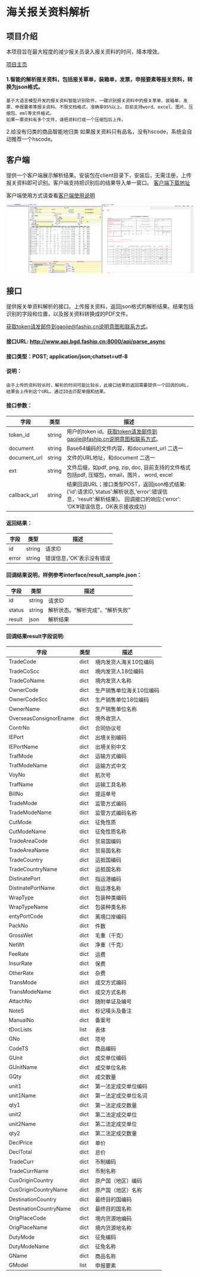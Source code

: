 # 海关报关资料解析
## 项目介绍

本项目旨在最大程度的减少报关员录入报关资料的时间，降本增效。

[项目主页](www.bgd.faship.cn)

#### 1.智能的解析报关资料，包括报关草单，装箱单，发票，申报要素等报关资料，转换为json格式。
    基于大语言模型开发的报关资料智能识别软件，一键识别报关资料中的报关草单、装箱单、发票、申报要素等报关资料。不限文档格式，准确率95%以上。目前支持word、excel、图片、压缩包、eml等文件格式。
    如果一票资料有多个文件，请把资料打成一个压缩包后上传。

 2.给没有归类的商品智能地归类
    如果报关资料只有品名，没有hscode，系统会自动推荐一个hscode。


## 客户端
提供一个客户端展示解析结果。安装包在client目录下，安装后，无需注册，上传报关资料即可识别。客户端支持把识别后的结果导入单一窗口。 
[客户端下载地址](www.bgd.faship.cn)

客户端使用方式请查看[客户端使用说明](www.bgd.faship.cn/how-to)

![avatar](res\img1.png)

## 接口
提供报关单资料解析的接口。上传报关资料，返回json格式的解析结果。结果包括识别的字段和位置，以及报关资料转换成的PDF文件。

获取token请发邮件到gaojie@faship.cn说明意图和联系方式。

#### 接口URL:  http://www.api.bgd.faship.cn:8000/api/parse_async

#### 接口类型：POST; application/json;chatset=utf-8

#### 说明：

    由于上传的资料较长时，解析的时间可能比较长，此接口结果的返回需要提供一个回调的URL，结果会上传到这个URL。通过ID去匹配单据和结果。

#### 接口参数：

| 字段         | 类型        | 描述    |
| ----------- | ----------- | ------- |
| token_id      | string       |用户的token id。获取token请发邮件到gaojie@faship.cn说明意图和联系方式。 |
| document   | string        | Base64编码的文件内容，和document_url 二选一 |
| document_url   | string        | 文件的URL地址，和document 二选一 |
| ext   | string        | 文件后缀，如pdf, png, zip, doc,  目前支持的文件格式包括pdf, 压缩包，email，图片， word, excel |
| callback_url   | string        |  结果回调URL；接口类型POST，返回json格式结果:{‘id’:请求ID,‘status’:解析状态,‘error’:错误信息，‘result’:解析结果}。 回调接口的响应:{‘error’:  ‘OK’#错误信息，OK表示接收成功}|


#### 返回结果：

| 字段         | 类型        | 描述    |
| ----------- | ----------- | ------- |
|id	|string	|请求ID|
|error|	string|	错误信息，’OK’表示没有错误|


#### 回调结果说明，样例参考interface/result_sample.json：

| 字段         | 类型        | 描述    |
| ----------- | ----------- | ------- |
|id	|string	|请求ID|
|status|	string|	解析状态。“解析完成”，“解析失败”|
|result| json | 解析结果|

#### 回调结果result字段说明:
| 字段         | 类型        | 描述    |
| ----------- | ----------- | ------- |
|     TradeCode| dict |  境内发货人海关10位编码 |
|     TradeCoScc|  dict | 境内发货人18位编码|
|    TradeCoName|  dict | 境内发货人名称|
|    OwnerCode|  dict |生产销售单位海关10位编码|
|    OwnerCodeScc|  dict |生产销售单位18位编码|
|    OwnerName|   dict |生产销售单位名称|
|    OverseasConsignorEname| dict | 境外收货人|
|    ContrNo|  dict |合同协议号| 
|    IEPort|   dict |出境关别编码
|    IEPortName|  dict |出境关别中文
|    TrafMode|  dict |运输方式编码| 
|    TrafModeName|  dict |运输方式中文| 
|    VoyNo|  dict |航次号| 
|    TrafName|  dict |运输工具名称| 
|    BillNo|  dict |提运单号| 
|    TradeMode|  dict |监管方式编码| 
|    TradeModeName|  dict |监管方式编码名称| 
|    CutMode|  dict |征免性质| 
|    CutModeName|  dict |征免性质名称| 
|    TradeAreaCode|  dict |贸易国编码| 
|    TradeAreaName| dict | 贸易国名称| 
|    TradeCountry|  dict |运抵国编码| 
|    TradeCountryName| dict | 运抵国名称| 
|    DistinatePort|  dict | 指运港编码| 
|    DistinatePortName|  dict | 指运港名称| 
|    WrapType|  dict |包装种类编码| 
|    WrapTypeName| dict | 包装种类名称| 
|    entyPortCode| dict | 离境口岸编码| 
|    PackNo|  dict |件数| 
|    GrossWet|  dict |毛重（千克）| 
|    NetWt|  dict |净重（千克）| 
|    FeeRate|  dict |运费| 
|    InsurRate|  dict |保费| 
|    OtherRate|  dict |杂费| 
|    TransMode|  dict |成交方式编码| 
|    TransModeName|  dict |成交方式名称| 
|    AttachNo|  dict |随附单证及编号| 
|    NoteS|  dict |标记唛头及备注| 
|    ManualNo|  dict |备案号| 
|    tDocLists|  list |表体| 
|    GNo|  dict |项号| 
|    CodeTS|  dict |商品编码| 
|    GUnit|  dict |成交单位编码| 
|    GUnitName|  dict |成交单位名称| 
|    GQty|  dict |成交数量| 
|    unit1|  dict |第一法定成交单位编码| 
|    unit1Name|  dict |第一法定成交单位名词| 
|    qty1|  dict |第一法定成交数量| 
|    unit2|  dict |第二法定成交单位| 
|    unit2Name|  dict |第二法定成交单位| 
|    qty2| dict | 第二法定成交数量| 
|    DeclPrice|  dict |单价| 
|    DeclTotal|  dict |总价| 
|    TradeCurr|  dict |币制编码| 
|    TradeCurrName|  dict |币制名称| 
|    CusOriginCountry| dict | 原产国（地区）编码| 
|    CusOriginCountryName|  dict |原产国（地区）名称| 
|    DestinationCountry| dict | 最终目的国编码| 
|    DestinationCountryName| dict | 最终目的国名称| 
|    OrigPlaceCode| dict | 境内货源地编码| 
|    OrigPlaceName| dict | 境内货源地名称| 
|    DutyMode| dict | 征免编码| 
|    DutyModeName| dict | 征免名称| 
|    GName|  dict |商品名称| 
|    GModel| list |申报要素|

